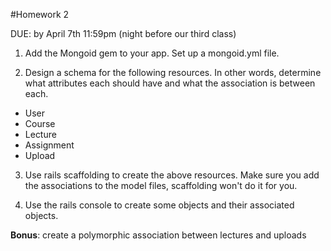 #Homework 2

DUE: by April 7th 11:59pm (night before our third class)

1) Add the Mongoid gem to your app.  Set up a mongoid.yml file.

2) Design a schema for the following resources.  In other words, determine what attributes each should have and what the association is between each.

* User
* Course
* Lecture
* Assignment
* Upload

3) Use rails scaffolding to create the above resources.  Make sure you add the associations to the model files, scaffolding won't do it for you.

4) Use the rails console to create some objects and their associated objects.

__Bonus__: create a polymorphic association between lectures and uploads

